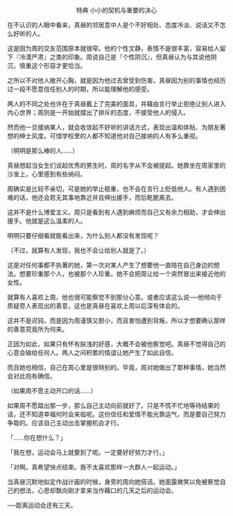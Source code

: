 <p align="center">特典 小小的契机与重要的决心</p>

在不认识的人眼中看来，真昼的邻居意中人是个不好相处、态度冷淡、说话又不怎么好听的人。

这是因为周的交友范围原本就很窄。他的个性文静，表情不是很丰富，容易给人留下『冷漠严肃』之类的印象。周说自己是『个性阴沉』，但真昼认为与其说他阴沉，慎重这个形容才更恰当。

之所以不对他人敞开心胸，就是因为他过去曾受到伤害。真昼因为别的事情也经历过一段不愿意信任别人的时期，所以能理解他的感受。

两人的不同之处也许在于真昼戴上了完美的面具，并藉由言行举止拒绝让别人进入内心世界；周则是一开始就摆出了排斥的态度，不接受他人的侵入。

然而他一旦接纳某人，就会收敛起不好听的讲话方式，表现出温和体贴、为朋友著想的绅士风度。可惜学校里的人都不知道他对自己接纳的人有多么重视。

（明明是那么棒的人……）

真昼想起当女生们谈起优秀的男生时，周的名字从不会被提起。她靠坐在周家里的沙发上，心里感到有些纳闷。

周确实是比较不亲切，可是她的举止稳重，也不会在言行上贬低他人。有人遇到困难的话，他还会若无其事地靠近并且伸出援手，而后乾脆离去。

这并不是什么博爱主义。周只是看到有人遇到麻烦而自己又有余力相助，才会伸出援手。他就是这么温柔的人。

明明只要仔细看就能看出来，为什么别人都没有发现呢？

（不过，就算有人发现，我也不会让给别人就是了。）

这是对任何事都不执著的她，第一次对某人产生了想要他一直陪在自己身边的想法。想要珍重那个人，也被那个人珍重。她不会把周让给一个突然冒出来接近他的女性。

就算有人喜欢上周，他也很可能察觉不到那分心意。或者应该这么说──他倾向于质疑旁人表现出的善意，这也是真昼在喜欢上周以后深有体会的。

这并不是迟钝，而是因为周谨慎又胆小，而且害怕遭到背叛，所以才想要确认那样的善意究竟所为何来。

正因为如此，如果只有怀有肤浅的好感，大概不会被他察觉吧。真昼不觉得自己的心意会输给任何人。两人之间积累的情谊让她产生了如此自信。

而且她也相信，自己在周心里是很特别的。毕竟，周对她做出了那种事情，她当然会对此抱有确信。

（如果周不愿主动开口的话……）

如果周不愿踏出那一步，那么自己主动向前就好了。只是不慌不忙地等待结果的话，还不知道幸福何时会来临呢。这份信任和爱情不能光靠运气，而是要自己努力争取的。应该自己主动出击掌握机会才行。

「……你在想什么？」

「我在想，运动会马上就要到了呢。一定要好好努力才行。」

「对啊。真希望快点结束。我不太喜欢那样一大群人一起运动。」

当真昼沉默地拟定作战计画的时候，身旁的周向她搭话。她面露微笑以免被察觉自己的想法，心思却飘向刚才拿来当作藉口的几天之后的运动会。

──距离运动会还有三天。

